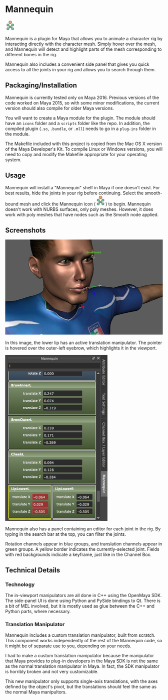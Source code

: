 Mannequin
==========
![Mannequin icon](icons/mannequin_maya2016.png)

Mannequin is a plugin for Maya that allows you to animate a character rig
by interacting directly with the character mesh. Simply hover over the mesh,
and Mannequin will detect and highlight parts of the mesh corresponding to
different bones in the rig.

Mannequin also includes a convenient side panel that gives you quick access
to all the joints in your rig and allows you to search through them.

Packaging/Installation
----------------------
Mannequin is currently tested only on Maya 2016. Previous versions of the code
worked on Maya 2015, so with some minor modifications, the current version
should also compile for older Maya versions.

You will want to create a Maya module for the plugin. The module should have an
`icons` folder and a `scripts` folder like the repo. In addition, the compiled
plugin (`.so`, `.bundle`, or `.mll`) needs to go in a `plug-ins` folder in the
module.

The Makefile included with this project is copied from the Mac OS X version of
the Maya Developer's Kit. To compile Linux or Windows versions, you will need
to copy and modify the Makefile appropriate for your operating system.

Usage
-----
Mannequin will install a "Mannequin" shelf in Maya if one doesn't exist. For
best results, hide the joints in your rig before continuing. Select the
smooth-bound mesh and click the Mannequin icon
(![Mannequin icon](icons/mannequin_maya2016.png)) to begin. Mannequin doesn't
work with NURBS surfaces, only poly meshes. However, it does work with poly
meshes that have nodes such as the Smooth node applied.

Screenshots
-----------
![Mannequin manipulators in the viewport](screenshots/manipulators.png)

In this image, the lower lip has an active translation manipulator. The pointer is hovered over the outer-left eyebrow, which highlights it in the viewport.

![Mannequin side panel](screenshots/panel.png)

Mannequin also has a panel containing an editor for each joint in the rig. By
typing in the search bar at the top, you can filter the joints.

Rotation channels appear in blue groups, and translation channels appear in
green groups. A yellow border indicates the currently-selected joint. Fields
with red backgrounds indicate a keyframe, just like in the Channel Box.

Technical Details
-----------------
### Technology
The in-viewport manipulators are all done in C++ using the OpenMaya SDK. The
side-panel UI is done using Python and PySide bindings to Qt. There is a bit of
MEL involved, but it is mostly used as glue between the C++ and Python parts,
where necessary.

### Translation Manipulator
Mannequin includes a custom translation manipulator, built from scratch. This
component works independently of the rest of the Mannequin code, so it might
be of separate use to you, depending on your needs.

I had to make a custom translation manipulator because the manipulator that
Maya provides to plug-in developers in the Maya SDK is not the same as the
normal translation manipulator in Maya. In fact, the SDK manipulator is horribly
broken and not very customizable.

This new manipulator only supports single-axis translations, with the axes
defined by the object's pivot, but the translations should feel the same as the
normal Maya manipultors.
